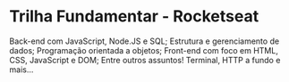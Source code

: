 # Trilha Fundamentar - Rocketseat


Back-end com JavaScript, Node.JS e SQL; Estrutura e gerenciamento de dados; Programação orientada a objetos; Front-end com foco em HTML, CSS, JavaScript e DOM; Entre outros assuntos! Terminal, HTTP a fundo e mais... 
